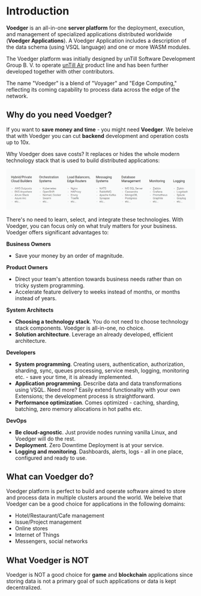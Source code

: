 # Introduction

**Voedger** is an all-in-one **server platform**  for the deployment, execution, and management of specialized applications distributed worldwide (**Voedger Applications**).  A Voedger Application includes a description of the data schema (using VSQL language) and one or more WASM modules.

The Voedger platform was initially designed by unTill Software Development Group B. V. to operate [unTill Air](https://untillair.com/) product line and has been further developed together with other contributors.

The name "Voedger" is a blend of "Voyager" and "Edge Computing," reflecting its coming capability to process data across the edge of the network.

## Why do you need Voedger?

If you want to **save money and time** - you might need **Voedger**. We beleive that with Voedger you can cut **backend** development and operation costs up to 10x.

Why Voedger does save costs? It replaces or hides the whole modern technology stack that is used to build distributed applications:

![Modern technology stack. Use Voedger instead all of this...](.gitbook/assets/stack.png)

There's no need to learn, select, and integrate these technologies. With Voedger, you can focus only on what truly matters for your business. Voedger offers significant advantages to:

**Business Owners**

* Save your money by an order of magnitude.

**Product Owners**

* Direct your team's attention towards business needs rather than on tricky system programming.
* Accelerate feature delivery to weeks instead of months, or months instead of years.

**System Architects**

* **Choosing a technology stack**. You do not need to choose technology stack components. Voedger is all-in-one, no choice.
* **Solution architecture**. Leverage an already developed, efficient architecture.

**Developers**

* **System programming**. Creating users, authentication, authorization, sharding, sync, queues processing, service mesh, logging, monitoring etc. - save your time, it is already implemented.
* **Application programming**. Describe data and data transformations using VSQL. Need more? Easily extend functionality with your own Extensions; the development process is straightforward.
* **Performance optimization**. Comes optimized - caching, sharding, batching, zero memory allocations in hot paths etc.

**DevOps**

* **Be cloud-agnostic**. Just provide nodes running vanilla Linux, and Voedger will do the rest.
* **Deployment**. Zero Downtime Deployment is at your service.
* **Logging and monitoring**. Dashboards, alerts, logs - all in one place, configured and ready to use.

## What can Voedger do?

Voedger platform is perfect to build and operate software aimed to store and process data in multiple clusters around the world. We beleive that Voedger can be a good choice for applications in the following domains:

* Hotel/Restaurant/Cafe management
* Issue/Project management
* Online stores
* Internet of Things
* Messengers, social networks

## What Voedger is NOT

Voedger is NOT a good choice for **game** and **blockchain** applications since storing data is not a primary goal of such applications or data is kept decentralized.
